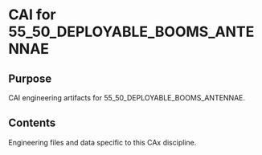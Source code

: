# CAI for 55_50_DEPLOYABLE_BOOMS_ANTENNAE

## Purpose
CAI engineering artifacts for 55_50_DEPLOYABLE_BOOMS_ANTENNAE.

## Contents
Engineering files and data specific to this CAx discipline.
